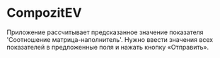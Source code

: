 # CompozitEV
Приложение рассчитывает предсказанное значение показателя 'Соотношение матрица-наполнитель'. 
Нужно ввести значения всех показателей в предложенные поля и нажать кнопку «Отправить».
